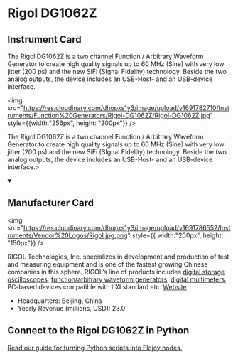
# Rigol DG1062Z

## Instrument Card

<div className="flex">

<div>

The Rigol DG1062Z is a two channel Function / Arbitrary Waveform Generator to create high quality signals up to 60 MHz (Sine) with very low jitter (200 ps) and the new SiFi (SIgnal FIdelity) technology. Beside the two analog outputs, the device includes an USB-Host- and an USB-device interface.

</div>

<img src="https://res.cloudinary.com/dhopxs1y3/image/upload/v1691782710/Instruments/Function%20Generators/Rigol-DG1062Z/Rigol-DG1062Z.jpg" style={{width:"256px", height: "200px"}} />

</div>

The Rigol DG1062Z is a two channel Function / Arbitrary Waveform Generator to create high quality signals up to 60 MHz (Sine) with very low jitter (200 ps) and the new SiFi (SIgnal FIdelity) technology. Beside the two analog outputs, the device includes an USB-Host- and an USB-device interface.>

<details open>
<summary><h2>Manufacturer Card</h2></summary>

<img src="https://res.cloudinary.com/dhopxs1y3/image/upload/v1691786552/Instruments/Vendor%20Logos/Rigol.jpg.png" style={{ width:"200px", height: "150px"}} />

RIGOL Technologies, Inc. specializes in development and production of test and measuring equipment and is one of the fastest growing Chinese companies in this sphere.
RIGOL’s line of products includes [digital storage oscilloscopes](https://www.tmatlantic.com/e-store/index.php?SECTION_ID=227), [function/arbitrary waveform generators](https://www.tmatlantic.com/e-store/index.php?SECTION_ID=230), [digital multimeters](https://www.tmatlantic.com/e-store/index.php?SECTION_ID=233), PC-based devices compatible with LXI standard etc. <a href="https://www.rigol.com/">Website</a>.

<ul>
  <li>Headquarters: Beijing, China</li>
  <li>Yearly Revenue (millions, USD): 23.0</li>
</ul>
</details>

## Connect to the Rigol DG1062Z in Python

[Read our guide for turning Python scripts into Flojoy nodes.](https://docs.flojoy.ai/custom-nodes/creating-custom-node/)


